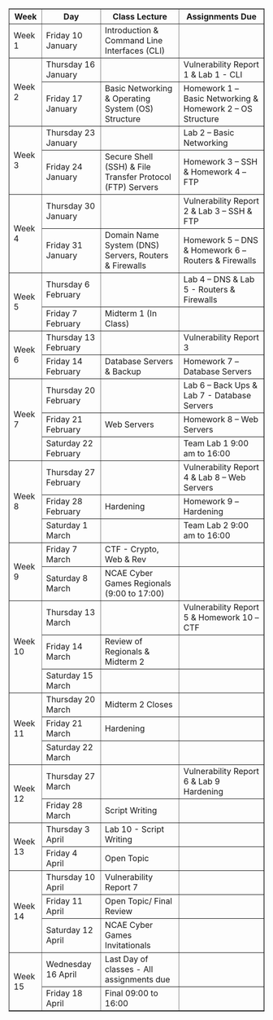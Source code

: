 <table border="1" cellpadding="5" cellspacing="0" style="border-collapse: collapse; width: 100%;">
    <thead>
        <tr>
            <th>Week</th>
            <th>Day</th>
            <th>Class Lecture</th>
            <th>Assignments Due</th>
        </tr>
    </thead>
    <tbody>
        <tr>
            <td rowspan="1">Week 1</td>
            <td>Friday 10 January</td>
            <td>Introduction & Command Line Interfaces (CLI)</td>
            <td></td>
        </tr>
        <tr>
            <td rowspan="2">Week 2</td>
            <td>Thursday 16 January</td>
            <td></td>
            <td>Vulnerability Report 1 & Lab 1 - CLI</td>
        </tr>
        <tr>
            <td>Friday 17 January</td>
            <td>Basic Networking & Operating System (OS) Structure</td>
            <td>Homework 1 – Basic Networking & Homework 2 – OS Structure</td>
        </tr>
        <tr>
            <td rowspan="2">Week 3</td>
            <td>Thursday 23 January</td>
            <td></td>
            <td>Lab 2 – Basic Networking</td>
        </tr>
        <tr>
            <td>Friday 24 January</td>
            <td>Secure Shell (SSH) & File Transfer Protocol (FTP) Servers</td>
            <td>Homework 3 – SSH & Homework 4 – FTP</td>
        </tr>
        <tr>
            <td rowspan="2">Week 4</td>
            <td>Thursday 30 January</td>
            <td></td>
            <td>Vulnerability Report 2 & Lab 3 – SSH & FTP</td>
        </tr>
        <tr>
            <td>Friday 31 January</td>
            <td>Domain Name System (DNS) Servers, Routers & Firewalls</td>
            <td>Homework 5 – DNS & Homework 6 – Routers & Firewalls</td>
        </tr>
        <tr>
            <td rowspan="2">Week 5</td>
            <td>Thursday 6 February</td>
            <td></td>
            <td>Lab 4 – DNS & Lab 5 - Routers & Firewalls</td>
        </tr>
        <tr>
            <td>Friday 7 February</td>
            <td>Midterm 1 (In Class)</td>
            <td></td>
        </tr>
        <tr>
            <td rowspan="2">Week 6</td>
            <td>Thursday 13 February</td>
            <td></td>
            <td>Vulnerability Report 3</td>
        </tr>
        <tr>
            <td>Friday 14 February</td>
            <td>Database Servers & Backup</td>
            <td>Homework 7 – Database Servers</td>
        </tr>
        <tr>
            <td rowspan="3">Week 7</td>
            <td>Thursday 20 February</td>
            <td></td>
            <td>Lab 6 – Back Ups & Lab 7 - Database Servers</td>
        </tr>
        <tr>
            <td>Friday 21 February</td>
            <td>Web Servers</td>
            <td>Homework 8 – Web Servers</td>
        </tr>
        <tr>
            <td>Saturday 22 February</td>
            <td></td>
            <td>Team Lab 1 9:00 am to 16:00</td>
        </tr>
        <tr>
            <td rowspan="3">Week 8</td>
            <td>Thursday 27 February</td>
            <td></td>
            <td>Vulnerability Report 4 & Lab 8 – Web Servers</td>
        </tr>
        <tr>
            <td>Friday 28 February</td>
            <td>Hardening</td>
            <td>Homework 9 – Hardening</td>
        </tr>
        <tr>
            <td>Saturday 1 March</td>
            <td></td>
            <td>Team Lab 2 9:00 am to 16:00</td>
        </tr>
        <tr>
         <td rowspan="2">Week 9</td>
            <td>Friday 7 March</td>
            <td>CTF - Crypto, Web & Rev</td>
            <td></td>
        </tr>
        <tr>
            <td>Saturday 8 March</td>
            <td>NCAE Cyber Games Regionals (9:00 to 17:00)</td>
            <td></td>
        </tr>
        <tr>
            <td rowspan="3">Week 10</td>
            <td>Thursday 13 March</td>
            <td></td>
            <td>Vulnerability Report 5 & Homework 10 – CTF</td>
        </tr>
        <tr>
            <td>Friday 14 March</td>
            <td>Review of Regionals & Midterm 2</td>
            <td></td>
        </tr>
        <tr>
            <td>Saturday 15 March</td>
            <td></td>
            <td></td>
        </tr>
        <tr>
            <td rowspan="3">Week 11</td>
            <td>Thursday 20 March</td>
            <td>Midterm 2 Closes</td>
            <td></td>
        </tr>
        <tr>
            <td>Friday 21 March</td>
            <td>Hardening</td>
            <td></td>
        </tr>
        <tr>
            <td>Saturday 22 March</td>
            <td></td>
            <td></td>
        </tr>
        <tr>
            <td rowspan="2">Week 12</td>
            <td>Thursday 27 March</td>
            <td></td>
            <td>Vulnerability Report 6 & Lab 9 Hardening</td>
        </tr>
        <tr>
            <td>Friday 28 March</td>
            <td>Script Writing</td>
            <td></td>
        </tr>
        <tr>
            <td rowspan="2">Week 13</td>
            <td>Thursday 3 April</td>
            <td>Lab 10 - Script Writing</td>
            <td></td>
        </tr>
        <tr>
            <td>Friday 4 April</td>
            <td>Open Topic</td>
            <td></td>
        </tr>
        <tr>
            <td rowspan="3">Week 14</td>
            <td>Thursday 10 April</td>
            <td>Vulnerability Report 7</td>
            <td></td>
        </tr>
        <tr>
            <td>Friday 11 April</td>
            <td>Open Topic/ Final Review</td>
            <td></td>
        </tr>
        <tr>
            <td>Saturday 12 April</td>
            <td>NCAE Cyber Games Invitationals</td>
            <td></td>
        </tr>
        <tr>
            <td rowspan="2">Week 15</td>
            <td>Wednesday 16 April</td>
            <td>Last Day of classes - All assignments due</td>
            <td></td>
        </tr>
        <tr>
            <td>Friday 18 April</td>
            <td>Final 09:00 to 16:00</td>
            <td></td>
        </tr>
    </tbody>
</table>